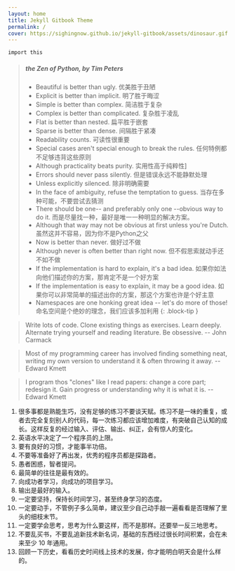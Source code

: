 ```yaml
---
layout: home
title: Jekyll Gitbook Theme
permalink: /
cover: https://sighingnow.github.io/jekyll-gitbook/assets/dinosaur.gif
---
```


```bash
import this
```

> ##### the Zen of Python, by Tim Peters
> 
> - Beautiful is better than ugly. 优美胜于丑陋
> - Explicit is better than implicit. 明了胜于晦涩
> - Simple is better than complex. 简洁胜于复杂
> - Complex is better than complicated. 复杂胜于凌乱
> - Flat is better than nested. 扁平胜于嵌套
> - Sparse is better than dense. 间隔胜于紧凑
> - Readability counts. 可读性很重要
> - Special cases aren't special enough to break the rules. 任何特例都不足够违背这些原则
> - Although practicality beats purity. 实用性高于纯粹性]
> - Errors should never pass silently. 但是错误永远不能静默处理
> - Unless explicitly silenced. 除非明确需要
> - In the face of ambiguity, refuse the temptation to guess. 当存在多种可能，不要尝试去猜测
> - There should be one-- and preferably only one --obvious way to do it. 而是尽量找一种，最好是唯一一种明显的解决方案。
> - Although that way may not be obvious at first unless you're Dutch. 虽然这并不容易，因为你不是Python之父
> - Now is better than never. 做好过不做
> - Although never is often better than right now. 但不假思索就动手还不如不做
> - If the implementation is hard to explain, it's a bad idea. 如果你如法向他们描述你的方案，那肯定不是一个好方案
> - If the implementation is easy to explain, it may be a good idea. 如果你可以非常简单的描述出你的方案，那这个方案也许是个好主意
> - Namespaces are one honking great idea -- let's do more of those! 命名空间是个绝妙的理念，我们应该多加利用
{: .block-tip }

> Write lots of code. Clone existing things as exercises. Learn deeply. Alternate trying yourself and reading literature. Be obsessive. -- John Carmack

> Most of my programming career has involved finding something neat, writing my own version to understand it & often throwing it away. -- Edward Kmett

> I program thos "clones" like I read papers: change a core part; redesign it. Gain progress or understanding why it is what it is.  --Edward Kmett

1. 很多事都是熟能生巧，没有足够的练习不要谈天赋。练习不是一味的重复，或者去完全复刻别人的代码，每一次练习都应该增加难度，有突破自己认知的成长。这样反复的经过输入、评估、输出、纠正，会有惊人的变化。
2. 英语水平决定了一个程序员的上限。
3. 要有良好的习惯，才能事半功倍。
4. 不要等准备好了再出发，优秀的程序员都是探路者。
5. 愚者困惑，智者提问。
6. 最简单的往往是最有效的。
7. 向成功者学习，向成功的项目学习。
8. 输出是最好的输入。
9. 一定要坚持，保持长时间学习，甚至终身学习的态度。
10. 一定要动手，不管例子多么简单，建议至少自己动手敲一遍看看是否理解了里头的细枝末节。
11. 一定要学会思考，思考为什么要这样，而不是那样。还要举一反三地思考。
12. 不要乱买书，不要乱追新技术新名词，基础的东西经过很长时间积累，会在未来至少 10 年通用。
13. 回顾一下历史，看看历史时间线上技术的发展，你才能明白明天会是什么样的。
